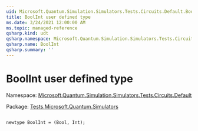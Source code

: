 ```yaml
---
uid: Microsoft.Quantum.Simulation.Simulators.Tests.Circuits.Default.BoolInt
title: BoolInt user defined type
ms.date: 3/24/2021 12:00:00 AM
ms.topic: managed-reference
qsharp.kind: udt
qsharp.namespace: Microsoft.Quantum.Simulation.Simulators.Tests.Circuits.Default
qsharp.name: BoolInt
qsharp.summary: ''
---
```


# BoolInt user defined type

Namespace: [Microsoft.Quantum.Simulation.Simulators.Tests.Circuits.Default](xref:Microsoft.Quantum.Simulation.Simulators.Tests.Circuits.Default)

Package: [Tests.Microsoft.Quantum.Simulators](https://nuget.org/packages/Tests.Microsoft.Quantum.Simulators)




```qsharp

newtype BoolInt = (Bool, Int);
```

